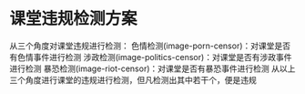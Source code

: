 # 课堂违规检测方案
从三个角度对课堂违规进行检测：
色情检测(image-porn-censor)：对课堂是否有色情事件进行检测
涉政检测(image-politics-censor)：对课堂是否有涉政事件进行检测
暴恐检测(image-riot-censor)：对课堂是否有暴恐事件进行检测
从以上三个角度进行课堂的违规进行检测，但凡检测出其中若干个，便是违规
